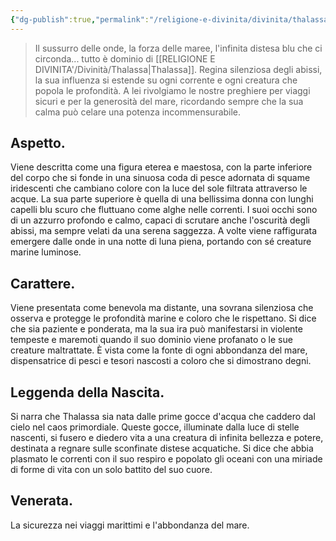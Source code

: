 ```yaml
---
{"dg-publish":true,"permalink":"/religione-e-divinita/divinita/thalassa/"}
---
```



> Il sussurro delle onde, la forza delle maree, l'infinita distesa blu che ci circonda... tutto è dominio di [[RELIGIONE E DIVINITA'/Divinità/Thalassa\|Thalassa]]. Regina silenziosa degli abissi, la sua influenza si estende su ogni corrente e ogni creatura che popola le profondità. A lei rivolgiamo le nostre preghiere per viaggi sicuri e per la generosità del mare, ricordando sempre che la sua calma può celare una potenza incommensurabile.

## Aspetto.

Viene descritta come una figura eterea e maestosa, con la parte inferiore del corpo che si fonde in una sinuosa coda di pesce adornata di squame iridescenti che cambiano colore con la luce del sole filtrata attraverso le acque. La sua parte superiore è quella di una bellissima donna con lunghi capelli blu scuro che fluttuano come alghe nelle correnti. I suoi occhi sono di un azzurro profondo e calmo, capaci di scrutare anche l'oscurità degli abissi, ma sempre velati da una serena saggezza. A volte viene raffigurata emergere dalle onde in una notte di luna piena, portando con sé creature marine luminose.

## Carattere.

Viene presentata come benevola ma distante, una sovrana silenziosa che osserva e protegge le profondità marine e coloro che le rispettano. Si dice che sia paziente e ponderata, ma la sua ira può manifestarsi in violente tempeste e maremoti quando il suo dominio viene profanato o le sue creature maltrattate. È vista come la fonte di ogni abbondanza del mare, dispensatrice di pesci e tesori nascosti a coloro che si dimostrano degni.

## Leggenda della Nascita.

Si narra che Thalassa sia nata dalle prime gocce d'acqua che caddero dal cielo nel caos primordiale. Queste gocce, illuminate dalla luce di stelle nascenti, si fusero e diedero vita a una creatura di infinita bellezza e potere, destinata a regnare sulle sconfinate distese acquatiche. Si dice che abbia plasmato le correnti con il suo respiro e popolato gli oceani con una miriade di forme di vita con un solo battito del suo cuore.

## Venerata.

La sicurezza nei viaggi marittimi e l'abbondanza del mare.